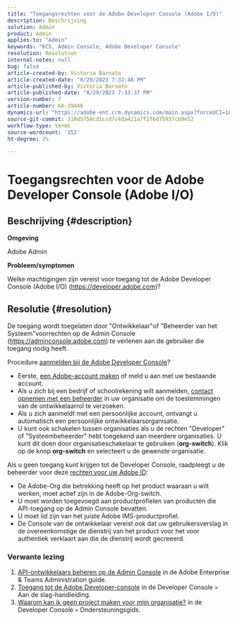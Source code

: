 ```yaml
---
title: "Toegangsrechten voor de Adobe Developer Console (Adobe I/O)"
description: Beschrijving
solution: Admin
product: Admin
applies-to: "Admin"
keywords: "KCS, Admin Console, Adobe Developer Console"
resolution: Resolution
internal-notes: null
bug: false
article-created-by: Victoria Barnato
article-created-date: "8/29/2023 7:32:48 PM"
article-published-by: Victoria Barnato
article-published-date: "8/29/2023 7:33:37 PM"
version-number: 7
article-number: KA-19448
dynamics-url: "https://adobe-ent.crm.dynamics.com/main.aspx?forceUCI=1&pagetype=entityrecord&etn=knowledgearticle&id=25c5aed1-a246-ee11-be6d-6045bd006295"
source-git-commit: 310d5758cd1ccd7c4da421a7f2f6d75937cb9e52
workflow-type: tm+mt
source-wordcount: '352'
ht-degree: 2%

---
```


# Toegangsrechten voor de Adobe Developer Console (Adobe I/O)

## Beschrijving {#description}


<b>Omgeving</b>

Adobe Admin

<b>Probleem/symptomen</b>

Welke machtigingen zijn vereist voor toegang tot de Adobe Developer Console (Adobe I/O) (https://developer.adobe.com)?


## Resolutie {#resolution}


De toegang wordt toegelaten door &quot;Ontwikkelaar&quot;of &quot;Beheerder van het Systeem&quot;voorrechten op de Admin Console (https://adminconsole.adobe.com) te verlenen aan de gebruiker die toegang nodig heeft.

Procedure [aanmelden bij de Adobe Developer Console](https://developer.adobe.com/developer-console/docs/guides/getting-started/)?

- Eerste, [een Adobe-account maken](https://developer.adobe.com/console) of meld u aan met uw bestaande account.
- Als u zich bij een bedrijf of schoolrekening wilt aanmelden, [contact opnemen met een beheerder](https://helpx.adobe.com/enterprise/kb/contact-administrator.html) in uw organisatie om de toestemmingen van de ontwikkelaarrol te verzoeken.
- Als u zich aanmeldt met een persoonlijke account, ontvangt u automatisch een persoonlijke ontwikkelaarsorganisatie.
- U kunt ook schakelen tussen organisaties als u de rechten &quot;Developer&quot; of &quot;Systeembeheerder&quot; hebt toegekend aan meerdere organisaties. U kunt dit doen door organisatieschakelaar te gebruiken (<b>org-switch</b>). Klik op de knop <b>org-switch</b> en selecteert u de gewenste organisatie.


Als u geen toegang kunt krijgen tot de Developer Console, raadpleegt u de beheerder voor deze [rechten voor uw Adobe ID](https://experienceleague.adobe.com/docs/experience-manager-learn/cloud-service/debugging/debugging-aem-as-a-cloud-service/developer-console.html?lang=en#developer-console-access):

- De Adobe-Org die betrekking heeft op het product waaraan u wilt werken, moet actief zijn in de Adobe-Org-switch.
- U moet worden toegevoegd aan productprofielen van producten die API-toegang op de Admin Console bevatten.
- U moet lid zijn van het juiste Adobe IMS-productprofiel.
- De Console van de ontwikkelaar vereist ook dat uw gebruikersverslag in de overeenkomstige de dienstrij van het product voor het voor authentiek verklaart aan die de dienstrij wordt gecreeerd.


### Verwante lezing

1. [API-ontwikkelaars beheren op de Admin Console](https://helpx.adobe.com/nl/enterprise/using/manage-developers.html) in de Adobe Enterprise &amp; Teams Administration guide.
2. [Toegang tot de Adobe Developer-console](https://developer.adobe.com/developer-console/docs/guides/getting-started/) in de Developer Console `>`  Aan de slag-handleiding.
3. [Waarom kan ik geen project maken voor mijn organisatie?](https://developer.adobe.com/developer-console/docs/support/faq/#why-cant-i-create-a-project-for-my-organization) in de Developer Console `>`  Ondersteuningsgids.




